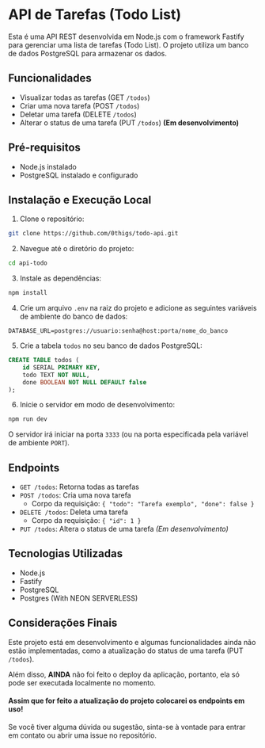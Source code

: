 # API de Tarefas (Todo List)

Esta é uma API REST desenvolvida em Node.js com o framework Fastify para gerenciar uma lista de tarefas (Todo List). O projeto utiliza um banco de dados PostgreSQL para armazenar os dados.

## Funcionalidades

- Visualizar todas as tarefas (GET `/todos`)
- Criar uma nova tarefa (POST `/todos`)
- Deletar uma tarefa (DELETE `/todos`)
- Alterar o status de uma tarefa (PUT `/todos`) **(Em desenvolvimento)**

## Pré-requisitos

- Node.js instalado
- PostgreSQL instalado e configurado

## Instalação e Execução Local

1. Clone o repositório:

```bash
git clone https://github.com/0thigs/todo-api.git
```

2. Navegue até o diretório do projeto:

```bash
cd api-todo
```

3. Instale as dependências:

```bash
npm install
```

4. Crie um arquivo `.env` na raiz do projeto e adicione as seguintes variáveis de ambiente do banco de dados:

```
DATABASE_URL=postgres://usuario:senha@host:porta/nome_do_banco
```

5. Crie a tabela `todos` no seu banco de dados PostgreSQL:

```sql
CREATE TABLE todos (
    id SERIAL PRIMARY KEY,
    todo TEXT NOT NULL,
    done BOOLEAN NOT NULL DEFAULT false
);
```

6. Inicie o servidor em modo de desenvolvimento:

```bash
npm run dev
```

O servidor irá iniciar na porta `3333` (ou na porta especificada pela variável de ambiente `PORT`).

## Endpoints

- `GET /todos`: Retorna todas as tarefas
- `POST /todos`: Cria uma nova tarefa
  - Corpo da requisição: `{ "todo": "Tarefa exemplo", "done": false }`
- `DELETE /todos`: Deleta uma tarefa
  - Corpo da requisição: `{ "id": 1 }`
- `PUT /todos`: Altera o status de uma tarefa _(Em desenvolvimento)_

## Tecnologias Utilizadas

- Node.js
- Fastify
- PostgreSQL
- Postgres (With NEON SERVERLESS)

## Considerações Finais

Este projeto está em desenvolvimento e algumas funcionalidades ainda não estão implementadas, como a atualização do status de uma tarefa (PUT `/todos`).

Além disso, **AINDA** não foi feito o deploy da aplicação, portanto, ela só pode ser executada localmente no momento.

#### Assim que for feito a atualização do projeto colocarei os endpoints em uso!

Se você tiver alguma dúvida ou sugestão, sinta-se à vontade para entrar em contato ou abrir uma issue no repositório.
